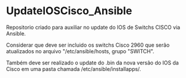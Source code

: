 # UpdateIOSCisco_Ansible
Repositorio criado para auxiliar no update do IOS de Switchs CISCO via Ansible.

Considerar que deve ser incluido os switchs Cisco 2960 que serão atualizados no arquivo "/etc/ansible/hosts, grupo "SWITCH".

Também deve ser realizado o update do .bin da nova versão do IOS da Cisco em uma pasta chamada /etc/ansible/installapps/.
